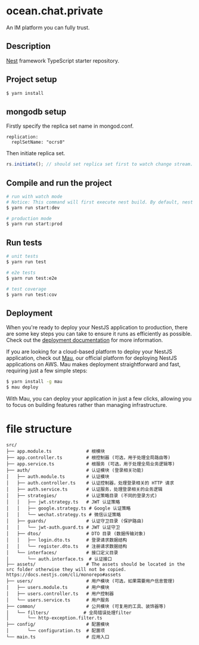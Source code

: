 # ocean.chat.private

An IM platform you can fully trust.

## Description

[Nest](https://github.com/nestjs/nest) framework TypeScript starter repository.

## Project setup

```bash
$ yarn install
```

## mongodb setup

Firstly specify the replica set name in mongod.conf.

```
replication:
  replSetName: "ocrs0"
```

Then initiate replica set.

```js
rs.initiate(); // should set replica set first to watch change stream.
```

## Compile and run the project

```bash
# run with watch mode
# Notice: This command will first execute nest build. By default, nest build will use tsc to build the code in all root directories, so the code under the packages will be automatically built into dist. So the turbo build command currently does not play a role in the running process of the project.
$ yarn run start:dev

# production mode
$ yarn run start:prod
```

## Run tests

```bash
# unit tests
$ yarn run test

# e2e tests
$ yarn run test:e2e

# test coverage
$ yarn run test:cov
```

## Deployment

When you're ready to deploy your NestJS application to production, there are some key steps you can take to ensure it runs as efficiently as possible. Check out the [deployment documentation](https://docs.nestjs.com/deployment) for more information.

If you are looking for a cloud-based platform to deploy your NestJS application, check out [Mau](https://mau.nestjs.com), our official platform for deploying NestJS applications on AWS. Mau makes deployment straightforward and fast, requiring just a few simple steps:

```bash
$ yarn install -g mau
$ mau deploy
```

With Mau, you can deploy your application in just a few clicks, allowing you to focus on building features rather than managing infrastructure.

# file structure

```
src/
├── app.module.ts             # 根模块
├── app.controller.ts         # 根控制器 (可选，用于处理全局路由等)
├── app.service.ts            # 根服务 (可选，用于处理全局业务逻辑等)
├── auth/                     # 认证模块 (登录相关功能)
│   ├── auth.module.ts        # 认证模块
│   ├── auth.controller.ts    # 认证控制器，处理登录相关的 HTTP 请求
│   ├── auth.service.ts       # 认证服务，处理登录相关的业务逻辑
│   ├── strategies/           # 认证策略目录 (不同的登录方式)
│   │   ├── jwt.strategy.ts   # JWT 认证策略
│   │   ├── google.strategy.ts # Google 认证策略
│   │   └── wechat.strategy.ts # 微信认证策略
│   ├── guards/               # 认证守卫目录 (保护路由)
│   │   └── jwt-auth.guard.ts # JWT 认证守卫
│   ├── dtos/                 # DTO 目录 (数据传输对象)
│   │   ├── login.dto.ts      # 登录请求数据结构
│   │   └── register.dto.ts   # 注册请求数据结构
│   └── interfaces/           # 接口定义目录
│       └── auth.interface.ts  # 认证接口
├── assets/                   # The assets should be located in the src folder otherwise they will not be copied. https://docs.nestjs.com/cli/monorepo#assets
├── users/                    # 用户模块 (可选，如果需要用户信息管理)
│   ├── users.module.ts       # 用户模块
│   ├── users.controller.ts   # 用户控制器
│   └── users.service.ts      # 用户服务
├── common/                   # 公共模块 (可复用的工具、装饰器等)
│   └── filters/             # 全局错误处理filter
│       └── http-exception.filter.ts
├── config/                   # 配置模块
│       └── configuration.ts  # 配置项
└── main.ts                   # 应用入口
```
